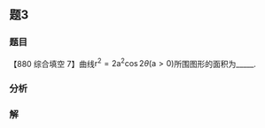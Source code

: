 ## 题3
### 题目
【880 综合填空 7】曲线${\mathrm{r}}^{2} = 2{\mathrm{a}}^{2}\cos {2\theta }( {\mathrm{a} > 0})$所围图形的面积为_____.
### 分析

### 解